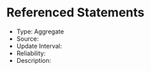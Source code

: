 Referenced Statements
=======

* Type: Aggregate
* Source:
* Update Interval:
* Reliability:
* Description:
